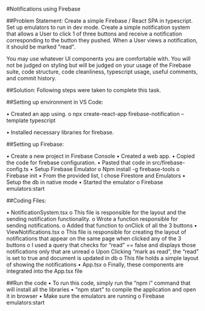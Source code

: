 #Notifications using Firebase
 
##Problem Statement:
Create a simple Firebase / React SPA in typescript. Set up emulators to run in dev mode. Create a simple notification system that allows a User to click 1 of three buttons and receive a notification corresponding to the button they pushed. When a User views a notification, it should be marked "read".
 
You may use whatever UI components you are comfortable with. You will not be judged on styling but will be judged on your usage of the Firebase suite, code structure, code cleanliness, typescript usage, useful comments, and commit history.

##Solution:
Following steps were taken to complete this task.

##Setting up environment in VS Code:

• Created an app using.
o npx create-react-app firebase-notification –template typescript

• Installed necessary libraries for firebase.

##Setting up Firebase:

• Create a new project in Firebase Console
• Created a web app.
• Copied the code for firebase configuration.
• Pasted that code in src/firebase-config.ts
• Setup Firebase Emulator
o Npm install -g firebase-tools
o Firebase init
• From the provided list, I chose Firestore and Emulators
• Setup the db in native mode
• Started the emulator
o Firebase emulators:start
 
##Coding Files:

• NotificationSystem.tsx
o This file is responsible for the layout and the sending notification functionality.
o Wrote a function responsible for sending notifications.
o Added that function to onClick of all the 3 buttons
• ViewNotifications.tsx
o This file is responsible for creating the layout of notifications that appear on the same page when clicked any of the 3 buttons
o I used a query that checks for “read” == false and displays those notifications only that are unread
o Upon Clicking “mark as read”, the “read” is set to true and document is updated in db
o This file holds a simple layout of showing the notifications
• App.tsx
o Finally, these components are integrated into the App.tsx file

##Run the code
• To run this code, simply run the “npm i” command that will install all the libraries
• “npm start” to compile the application and open it in browser
• Make sure the emulators are running
o Firebase emulators:start
 